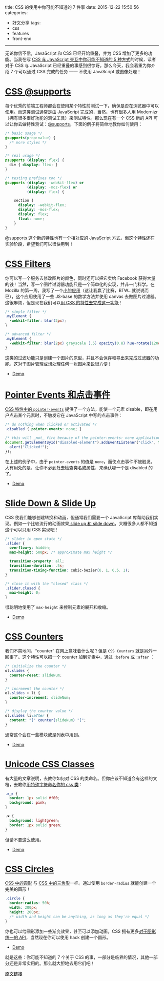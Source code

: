 title: CSS 的使用中你可能不知道的 7 件事
date: 2015-12-22 15:50:56
categories:
  - 好文分享
tags:
  - css
  - features
  - front-end
---

无论你信不信，JavaScript 和 CSS 已经开始重叠，并为 CSS 增加了更多的功能。当我在写 [CSS 与 JavaScript 交互中你可能不知道的 5 种方式](https://davidwalsh.name/ways-css-javascript-interact)的时候，读者对于 CSS 与 JavaScript 已经重叠的事感到很惊讶。那么今天，我会着重为你介绍 7 个可以通过 CSS 完成的任务 —— 不使用 JavaScript 或图像处理！

# [CSS @supports](https://davidwalsh.name/css-supports)

每个优秀的前端工程师都会在使用某个特性前测试一下，确保是否在浏览器中可以使用。而这类测试通常是由 JavaScript 完成的，当然，也有很多人用 Modernizr（拥有很多很好功能的测试工具）来测试特性。那么现在有一个 CSS 新的 API 可以让你去做特性测试：[@supports](https://davidwalsh.name/css-supports)，下面的例子将简单地教你如何使用：

```css
/* basic usage */
@supports(prop:value) {
  /* more styles */
}

/* real usage */
@supports (display: flex) {
  div { display: flex; }
}

/* testing prefixes too */
@supports (display: -webkit-flex) or
          (display: -moz-flex) or
          (display: flex) {

    section {
      display: -webkit-flex;
      display: -moz-flex;
      display: flex;
      float: none;
    }
}
```

@supports 这个新的特性也有一个相对应的 JavaScript 方式，但这个特性还在实验阶段，希望我们可以很快用到！

# [CSS Filters](https://davidwalsh.name/css-filters)

你可以写一个服务去修改图片的颜色，同时还可以把它卖给 Facebook 获得大量的钱！当然，写一个图片过滤器功能只是一个简单化的实现，并非一门科学。在 Mozilla 的第一周，我写了一个[小的应用](https://github.com/darkwing/fotofilter)（这让我赢了比赛，BTW...就说说而已），这个应用使用了一些 JS-base 的数学方法并使用 canvas 去做图片过滤器。这很麻烦，但是现在我们可以[用 CSS 的特性去完成这一功能](https://davidwalsh.name/css-filters)！

```css
/* simple filter */
.myElement {
  -webkit-filter: blur(2px);
}

/* advanced filter */
.myElement {
  -webkit-filter: blur(2px) grayscale (.5) opacity(0.8) hue-rotate(120deg);
}
```

<!-- more -->

这类的过滤功能只是创建一个图片的原型，并且不会保存和导出来完成过滤器的功能。这对于图片管理或想处理任何一张图片来说很方便！

 * [Demo](https://davidwalsh.name/demo/css-filters.php)

# [Pointer Events 和点击事件](https://davidwalsh.name/pointer-events)

[CSS 特性中的 `pointer-events`](https://davidwalsh.name/pointer-events) 提供了一个方法，能使一个元素 disable，即在用户点击某个元素时，不触发它在 JavaScript 中写的点击事件：

```css
/* do nothing when clicked or activated */
.disabled { pointer-events: none; }
```

```js
/* this will _not_ fire because of the pointer-events: none application */
document.getElementById("disabled-element").addEventListener("click", function(e) {
  alert("Clicked!");
});
```

在上述的例子中，由于 `pointer-events` 的值是 `none`，而使点击事件不被触发。大有用处的是，让你不必到处去检查类名或属性，来确认哪一个是 disabled 的了。

 * [Demo](https://davidwalsh.name/demo/pointer-events.php)

# [Slide Down & Slide Up](https://davidwalsh.name/css-slide)

CSS 使我们能够创建转换和动画，但通常我们需要一个 JavaScript 库帮助我们实现。例如一个比较流行的动画效果[ slide up 和 silde down](https://davidwalsh.name/css-slide)，大概很多人都不知道这个可以只用 CSS 实现吧！

```css
/* slider in open state */
.slider {
  overflow-y: hidden;
  max-height: 500px; /* approximate max height */

  transition-property: all;
  transition-duration: .5s;
  transition-timing-function: cubic-bezier(0, 1, 0.5, 1);
}

/* close it with the "closed" class */
.slider.closed {
  max-height: 0;
}
```

很聪明地使用了 `max-height` 来控制元素的展开和收缩。

 * [Demo](https://davidwalsh.name/demo/css-slide.php)

# [CSS Counters](https://davidwalsh.name/css-counters)

我们不禁地问，“counter” 在网上意味着什么呢？但是 `CSS Counters` 就是另外一回事了。这个特性可以把一个 counter 加到元素中，通过 `:before` 或 `:after` ：

```css
/* initialize the counter */
ol.slides {
  counter-reset: slideNum;
}

/* increment the counter */
ol.slides > li {
  counter-increment: slideNum;
}

/* display the counter value */
ol.slides li:after {
  content: "[" counter(slideNum) "]";
}
```

通常这个会在一些模块或是列表中用到。

 * [Demo](https://davidwalsh.name/demo/css-counters.php)

# [Unicode CSS Classes](https://davidwalsh.name/unicode-css-classes)

有大量的文章说明，去教你如何对 CSS 的类命名。但你应该不知道会有这样的文档，去教你[用特殊字符命名你的 css 类](https://davidwalsh.name/unicode-css-classes)：

```css
.ಠ_ಠ {
  border: 1px solid #f00;
  background: pink;
}

.❤ {
  background: lightgreen;
  border: 1px solid green;
}
```

但请不要这么使用。

 * [Demo](https://davidwalsh.name/demo/unicode-css-classes.php)

# [CSS Circles](https://davidwalsh.name/css-circles)

[CSS 中的圆形](https://davidwalsh.name/css-circles) 与 [CSS 中的三角形](https://davidwalsh.name/css-triangles)一样。通过使用 `border-radius` 就能创建一个完美的圆形！

```css
.circle {
  border-radius: 50%;
  width: 200px;
  height: 200px;
  /* width and height can be anything, as long as they're equal */
}
```

你也可以给圆形添加一些渐变效果，甚至可以添加动画。CSS 拥有更多[对于图形统一的 API](http://alistapart.com/article/css-shapes-101)，当然现在你可以使用 hack 创建一个圆形。

 * [Demo](https://davidwalsh.name/demo/css-circles.php)

就是这些：你可能不知道的 7 个关于 CSS 的事，一部分是临界的情况，其他一部分还是非常实用的。那么就大胆地去用它们吧！

[原文链接](https://davidwalsh.name/css-facts)
